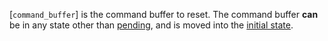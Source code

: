 [`command_buffer`] is the command buffer to reset.
The command buffer  **can**  be in any state other than
[pending](https://www.khronos.org/registry/vulkan/specs/1.3-extensions/html/vkspec.html#commandbuffers-lifecycle), and is moved into the
[initial state](https://www.khronos.org/registry/vulkan/specs/1.3-extensions/html/vkspec.html#commandbuffers-lifecycle).